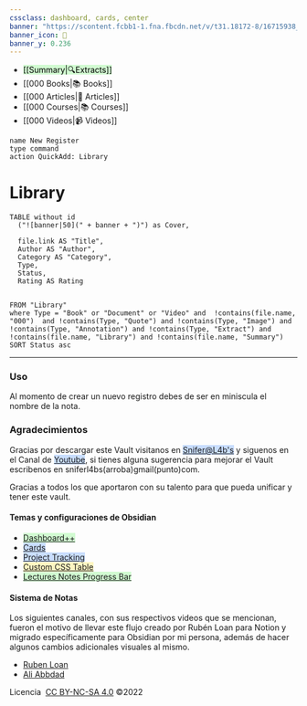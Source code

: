 ```yaml
---
cssclass: dashboard, cards, center
banner: "https://scontent.fcbb1-1.fna.fbcdn.net/v/t31.18172-8/16715938_621432461394329_9173906849803471409_o.jpg?_nc_cat=111&ccb=1-7&_nc_sid=9267fe&_nc_ohc=HRdj0QE2-LkAX9y2jq_&_nc_ht=scontent.fcbb1-1.fna&oh=00_AT8VZSA0TV2zx0sEXknOXukXZO6jt6YCbn4MF1mxtDlVxw&oe=62BA5E4F"
banner_icon: 📖
banner_y: 0.236
---
```


- <mark style="background: #BBFABBA6;">[[Summary|🔍Extracts]]</mark> 
- [[000 Books|📚 Books]]
- [[000 Articles|📖 Articles]]
- [[000 Courses|📚 Courses]]
- [[000 Videos|📹 Videos]] 



```button
name New Register
type command
action QuickAdd: Library
```


# Library

```dataview
TABLE without id 
  ("![banner|50](" + banner + ")") as Cover,

  file.link AS "Title",
  Author AS "Author",
  Category AS "Category",
  Type, 
  Status,
  Rating AS Rating

 
FROM "Library"
where Type = "Book" or "Document" or "Video" and  !contains(file.name, "000")  and !contains(Type, "Quote") and !contains(Type, "Image") and !contains(Type, "Annotation") and !contains(Type, "Extract") and !contains(file.name, "Library") and !contains(file.name, "Summary") 
SORT Status asc
```

---

### Uso

Al momento de crear un nuevo registro debes de ser en miniscula el nombre de la nota.


### Agradecimientos




Gracias por descargar este Vault visitanos en <mark style="background: #ADCCFFA6;">[Snifer@L4b's](www.sniferl4bs.com)</mark> y siguenos en el Canal de <mark style="background: #ADCCFFA6;">[Youtube](https://youtube.com/c/sniferl4bs)</mark>, si tienes alguna sugerencia para mejorar el Vault escribenos  en sniferl4bs(arroba)gmail(punto)com.

Gracias a todos los que aportaron con su talento para que pueda unificar y tener este vault.

#### Temas y configuraciones de Obsidian

-  <mark style="background: #BBFABBA6;"> [Dashboard++](https://forum.obsidian.md/t/dashboard-a-simple-organization-and-navigation-method-for-obsidian-vaults/33197) </mark>
- <mark style="background: #ADCCFFA6;"> [Cards](https://github.com/kepano/obsidian-minimal ) </mark> 
-  <mark style="background: #ADCCFFA6;">[Project Tracking](https://forum.obsidian.md/t/project-tracking-templater-metaedit-and-dataview/19103)</mark> 
-  <mark style="background: #FFF3A3A6;">[Custom CSS Table](https://forum.obsidian.md/t/custom-css-for-tables-5-new-styles-ready-to-use-in-your-notes/17084)</mark> 
- <mark style="background: #BBFABBA6;"> [ Lectures Notes Progress Bar](https://forum.obsidian.md/t/university-setup-with-lecture-notes-progress-bar-and-more-using-templater-dataview-and-buttons/32094/4)</mark>

#### Sistema de Notas 

Los siguientes canales, con sus respectivos videos que se mencionan, fueron el motivo de llevar este flujo creado por Rubén Loan para Notion y migrado específicamente para Obsidian por mi persona, además de hacer algunos cambios adicionales visuales al mismo.

- [Ruben Loan ](https://www.youtube.com/watch?v=2rV13AhSHgs)
- [Ali Abbdad](https://www.youtube.com/watch?v=AjoxkxM_I5g)


Licencia   [CC BY-NC-SA 4.0](https://creativecommons.org/licenses/by-nc-sa/4.0/legalcode)  ©2022


